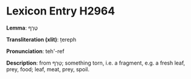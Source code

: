 # Lexicon Entry H2964

**Lemma**: טֶרֶף

**Transliteration (xlit)**: ṭereph

**Pronunciation**: teh'-ref

**Description**:
from טָרַף; something torn, i.e. a fragment, e.g. a fresh leaf, prey, food; leaf, meat, prey, spoil.
